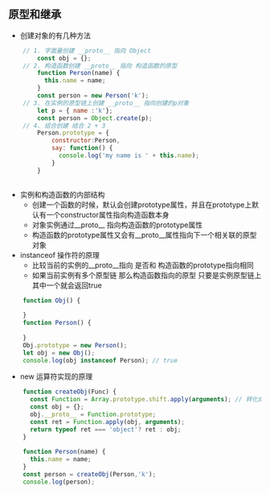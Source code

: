 原型和继承
--
* 创建对象的有几种方法
```jsx harmony
    // 1. 字面量创建 __proto__ 指向 Object
        const obj = {};
    // 2. 构造函数创建 __proto__ 指向 构造函数的原型
        function Person(name) {
          this.name = name;
        } 
        const person = new Person('k'); 
    // 3. 在实例的原型链上创建 __proto__ 指向创建的p对象
        let p = { name :'k'};
        const person = Object.create(p);
    // 4. 组合创建 结合 2 + 3
        Person.prototype = {
            constructor:Person,
            say: function() {
              console.log('my name is ' + this.name);
            }
        }
     
```
* 实例和构造函数的内部结构
    * 创建一个函数的时候，默认会创建prototype属性，并且在prototype上默认有一个constructor属性指向构造函数本身
    * 对象实例通过__proto__ 指向构造函数的prototype属性
    * 构造函数的prototype属性又会有__proto__属性指向下一个相关联的原型对象 
* instanceof 操作符的原理
    * 比较当前的实例的__proto__指向 是否和 构造函数的prototype指向相同
    * 如果当前实例有多个原型链 那么构造函数指向的原型 只要是实例原型链上其中一个就会返回true  
```jsx harmony
    function Obj() {
          
    }
    function Person() {
           
    }
    Obj.prototype = new Person();
    let obj = new Obj();
    console.log(obj instanceof Person); // true
```
* new 运算符实现的原理

```jsx harmony
    function createObj(Func) {
      const Function = Array.prototype.shift.apply(arguments); // 转化成数组
      const obj = {};
      obj.__proto__ = Function.prototype; 
      const ret = Function.apply(obj, arguments);
      return typeof ret === 'object'? ret : obj; 
    }
    
    function Person(name) {
      this.name = name;
    } 
    const person = createObj(Person,'k');
    console.log(person);
    
```